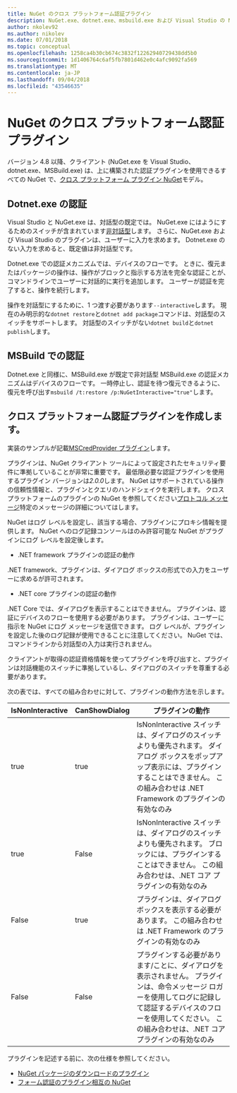 ```yaml
---
title: NuGet のクロス プラットフォーム認証プラグイン
description: NuGet.exe、dotnet.exe、msbuild.exe および Visual Studio の NuGet がプラットフォームの認証プラグインをクロスします。
author: nkolev92
ms.author: nikolev
ms.date: 07/01/2018
ms.topic: conceptual
ms.openlocfilehash: 1258ca4b30cb674c3832f12262940729438dd5b0
ms.sourcegitcommit: 1d1406764c6af5fb7801d462e0c4afc9092fa569
ms.translationtype: MT
ms.contentlocale: ja-JP
ms.lasthandoff: 09/04/2018
ms.locfileid: "43546635"
---
```

# <a name="nuget-cross-platform-authentication-plugin"></a>NuGet のクロス プラットフォーム認証プラグイン

バージョン 4.8 以降、クライアント (NuGet.exe を Visual Studio、dotnet.exe、MSBuild.exe) は、上に構築された認証プラグインを使用できるすべての NuGet で、[クロス プラットフォーム プラグイン NuGet](NuGet-Cross-Platform-Plugins.md)モデル。

## <a name="authentication-in-dotnetexe"></a>Dotnet.exe の認証

Visual Studio と NuGet.exe は、対話型の既定では。 NuGet.exe にはようにするためのスイッチが含まれています[非対話型](../../tools/nuget-exe-CLI-Reference.md)します。
さらに、NuGet.exe および Visual Studio のプラグインは、ユーザーに入力を求めます。
Dotnet.exe のない入力を求めると、既定値は非対話型です。

Dotnet.exe での認証メカニズムでは、デバイスのフローです。 ときに、復元またはパッケージの操作は、操作がブロックと指示する方法を完全な認証ことが、コマンドラインでユーザーに対話的に実行を追加します。
ユーザーが認証を完了すると、操作を続行します。

操作を対話型にするために、1 つ渡す必要があります`--interactive`します。
現在のみ明示的な`dotnet restore`と`dotnet add package`コマンドは、対話型のスイッチをサポートします。
対話型のスイッチがない`dotnet build`と`dotnet publish`します。

## <a name="authentication-in-msbuild"></a>MSBuild での認証

Dotnet.exe と同様に、MSBuild.exe が既定で非対話型 MSBuild.exe の認証メカニズムはデバイスのフローです。
一時停止し、認証を待つ復元できるように、復元を呼び出す`msbuild /t:restore /p:NuGetInteractive="true"`します。

## <a name="creating-a-cross-platform-authentication-plugin"></a>クロス プラットフォーム認証プラグインを作成します。

実装のサンプルが記載[MSCredProvider プラグイン](https://github.com/Microsoft/mscredprovider)します。

プラグインは、NuGet クライアント ツールによって設定されたセキュリティ要件に準拠していることが非常に重要です。
最低限必要な認証プラグインを使用するプラグイン バージョンは*2.0.0*します。
NuGet はサポートされている操作の信頼性情報と、プラグインとクエリのハンドシェイクを実行します。
クロス プラットフォームのプラグインの NuGet を参照してください[プロトコル メッセージ](NuGet-Cross-Platform-Plugins.md#protocol-messages-index)特定のメッセージの詳細についてはします。

NuGet はログ レベルを設定し、該当する場合、プラグインにプロキシ情報を提供します。
NuGet へのログ記録コンソールはのみ許容可能な NuGet がプラグインにログ レベルを設定後します。

- .NET framework プラグインの認証の動作

.NET framework、プラグインは、ダイアログ ボックスの形式での入力をユーザーに求めるが許可されます。

- .NET core プラグインの認証の動作

.NET Core では、ダイアログを表示することはできません。 プラグインは、認証にデバイスのフローを使用する必要があります。
プラグインは、ユーザーに指示を NuGet にログ メッセージを送信できます。
ログ レベルが、プラグインを設定した後のログ記録が使用できることに注意してください。
NuGet では、コマンドラインから対話型の入力は実行されません。

クライアントが取得の認証資格情報を使ってプラグインを呼び出すと、プラグインは対話機能のスイッチに準拠しているし、ダイアログのスイッチを尊重する必要があります。 

次の表では、すべての組み合わせに対して、プラグインの動作方法を示します。

| IsNonInteractive | CanShowDialog | プラグインの動作 |
| ---------------- | ------------- | --------------- |
| true | true | IsNonInteractive スイッチは、ダイアログのスイッチよりも優先されます。 ダイアログ ボックスをポップアップ表示には、プラグインすることはできません。 この組み合わせは .NET Framework のプラグインの有効なのみ |
| true | False | IsNonInteractive スイッチは、ダイアログのスイッチよりも優先されます。 ブロックには、プラグインすることはできません。 この組み合わせは、.NET コア プラグインの有効なのみ |
| False | true | プラグインは、ダイアログ ボックスを表示する必要があります。 この組み合わせは .NET Framework のプラグインの有効なのみ |
| False | False | プラグインする必要があります/ことに、ダイアログを表示されません。 プラグインは、命令メッセージ ロガーを使用してログに記録して認証するデバイスのフローを使用してください。 この組み合わせは、.NET コア プラグインの有効なのみ |

プラグインを記述する前に、次の仕様を参照してください。

- [NuGet パッケージのダウンロードのプラグイン](https://github.com/NuGet/Home/wiki/NuGet-Package-Download-Plugin)
- [フォーム認証のプラグイン相互の NuGet](https://github.com/NuGet/Home/wiki/NuGet-cross-plat-authentication-plugin)
